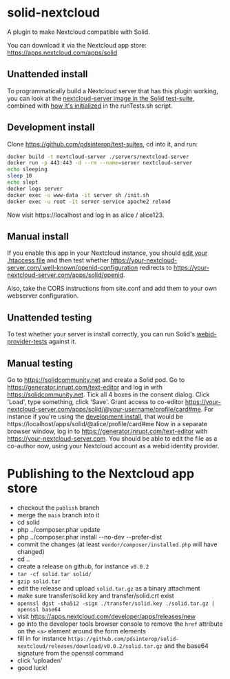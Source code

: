 # solid-nextcloud
A plugin to make Nextcloud compatible with Solid.

You can download it via the Nextcloud app store: https://apps.nextcloud.com/apps/solid


## Unattended install
To programmatically build a Nextcloud server that has this plugin working,
you can look at the [nextcloud-server image in the Solid test-suite](https://github.com/solid/test-suite/blob/main/servers/nextcloud-server/Dockerfile),
combined with [how it's initialized](https://github.com/solid/test-suite/blob/665824a/runTests.sh#L52-L53) in the runTests.sh script.

## Development install
Clone https://github.com/pdsinterop/test-suites, cd into it, and run:
```sh
docker build -t nextcloud-server ./servers/nextcloud-server
docker run -p 443:443 -d --rm --name=server nextcloud-server
echo sleeping
sleep 10
echo slept
docker logs server
docker exec -u www-data -it server sh /init.sh
docker exec -u root -it server service apache2 reload
```
Now visit https://localhost and log in as alice / alice123.

## Manual install
If you enable this app in your Nextcloud instance, you should
[edit your .htaccess file](https://github.com/solid/test-suite/blob/665824af763ddd5dd7242cbc8b18faad4ac304e3/servers/nextcloud-server/init.sh#L5)
and then test whether https://your-nextcloud-server.com/.well-known/openid-configuration redirects to https://your-nextcloud-server.com/apps/solid/openid.

Also, take the CORS instructions from site.conf and add them to your own webserver configuration.

## Unattended testing
To test whether your server is install correctly, you can run Solid's [webid-provider-tests](https://github.com/solid/webid-provider-tests#against-production) against it.

## Manual testing
Go to https://solidcommunity.net and create a Solid pod.
Go to https://generator.inrupt.com/text-editor and log in with https://solidcommunity.net. Tick all 4 boxes in the consent dialog.
Click 'Load', type something, click 'Save'.
Grant access to co-editor https://your-nextcloud-server.com/apps/solid/@your-username/profile/card#me.
For instance if you're using the [development install](#development-install), that would be https://localhost/apps/solid/@alice/profile/card#me
Now in a separate browser window, log in to  https://generator.inrupt.com/text-editor with https://your-nextcloud-server.com.
You should be able to edit the file as a co-author now, using your Nextcloud account as a webid identity provider.

# Publishing to the Nextcloud app store

* checkout the `publish` branch
* merge the `main` branch into it
* cd solid
* php ../composer.phar update
* php ../composer.phar install --no-dev --prefer-dist
* commit the changes (at least `vendor/composer/installed.php` will have changed)
* cd ..
* create a release on github, for instance `v0.0.2`
* `tar -cf solid.tar solid/`
* `gzip solid.tar`
* edit the release and upload `solid.tar.gz` as a binary attachment
* make sure transfer/solid.key and transfer/solid.crt exist
* `openssl dgst -sha512 -sign ./transfer/solid.key ./solid.tar.gz | openssl base64`
* visit https://apps.nextcloud.com/developer/apps/releases/new
* go into the developer tools browser console to remove the `href` attribute on the `<a>` element around the form elements
* fill in for instance `https://github.com/pdsinterop/solid-nextcloud/releases/download/v0.0.2/solid.tar.gz` and the base64 signature from the openssl command
* click 'uploaden'
* good luck!
